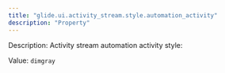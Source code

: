 ```yaml
---
title: "glide.ui.activity_stream.style.automation_activity"
description: "Property"
---
```


Description: Activity stream automation activity style:

Value: `dimgray`